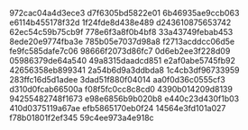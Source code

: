 972cac04a4d3ece3
d7f6305bd5822e01
6b46935ae9ccb063
e6114b455178f32d
1f24fde8d438e489
d243610875653742
62ec54c59b75cb9f
778e6f3a8f0b4bf8
33a43749febab453
8ede20e9774fba3e
785b05e7037d98a8
f2713acddcc06d5e
fe9fc585dafe7c06
98666f2073d86fc7
0d6eb2ee3f228d09
05986379de64a540
49a8315daadcd851
e2af0abe5745fb92
42656358eb899341
2a54b6d9a3ddbda8
1c4cb3df96733959
283ffc16d5d1adee
3dad51f880f04014
aa0f0d36c0555cf3
d310d0fcab66500a
f08f5fc0cc8c8cd0
4390b014209d8139
94255482748f1673
e98e6856b9b020b8
e440c23d430f1b03
410d0375119a67ae
efb5865170eb0f24
14564e3fd101a027
f78b01801f2ef345
59c4ee973a4e918c
